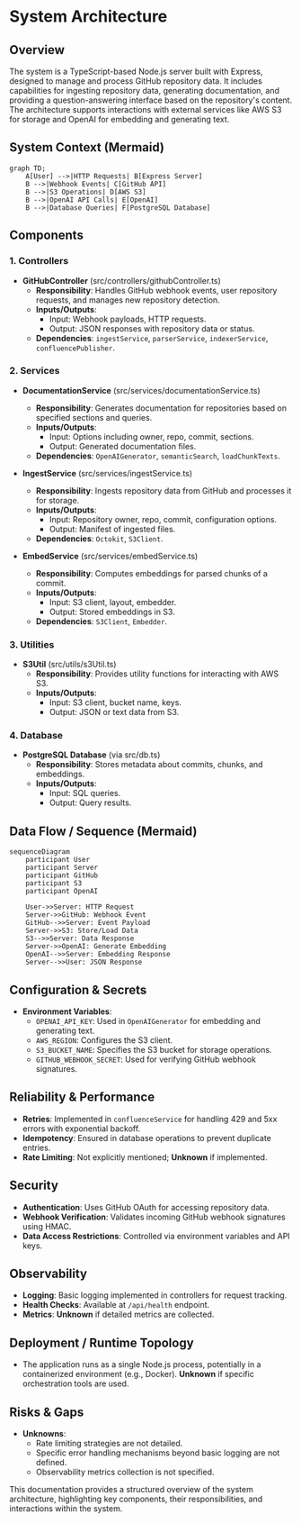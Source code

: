 # System Architecture

## Overview
The system is a TypeScript-based Node.js server built with Express, designed to manage and process GitHub repository data. It includes capabilities for ingesting repository data, generating documentation, and providing a question-answering interface based on the repository's content. The architecture supports interactions with external services like AWS S3 for storage and OpenAI for embedding and generating text.

## System Context (Mermaid)
```mermaid
graph TD;
    A[User] -->|HTTP Requests| B[Express Server]
    B -->|Webhook Events| C[GitHub API]
    B -->|S3 Operations| D[AWS S3]
    B -->|OpenAI API Calls| E[OpenAI]
    B -->|Database Queries| F[PostgreSQL Database]
```

## Components

### 1. Controllers
- **GitHubController** (src/controllers/githubController.ts)
  - **Responsibility**: Handles GitHub webhook events, user repository requests, and manages new repository detection.
  - **Inputs/Outputs**: 
    - Input: Webhook payloads, HTTP requests.
    - Output: JSON responses with repository data or status.
  - **Dependencies**: `ingestService`, `parserService`, `indexerService`, `confluencePublisher`.
  
### 2. Services
- **DocumentationService** (src/services/documentationService.ts)
  - **Responsibility**: Generates documentation for repositories based on specified sections and queries.
  - **Inputs/Outputs**: 
    - Input: Options including owner, repo, commit, sections.
    - Output: Generated documentation files.
  - **Dependencies**: `OpenAIGenerator`, `semanticSearch`, `loadChunkTexts`.

- **IngestService** (src/services/ingestService.ts)
  - **Responsibility**: Ingests repository data from GitHub and processes it for storage.
  - **Inputs/Outputs**: 
    - Input: Repository owner, repo, commit, configuration options.
    - Output: Manifest of ingested files.
  - **Dependencies**: `Octokit`, `S3Client`.

- **EmbedService** (src/services/embedService.ts)
  - **Responsibility**: Computes embeddings for parsed chunks of a commit.
  - **Inputs/Outputs**: 
    - Input: S3 client, layout, embedder.
    - Output: Stored embeddings in S3.
  - **Dependencies**: `S3Client`, `Embedder`.

### 3. Utilities
- **S3Util** (src/utils/s3Util.ts)
  - **Responsibility**: Provides utility functions for interacting with AWS S3.
  - **Inputs/Outputs**: 
    - Input: S3 client, bucket name, keys.
    - Output: JSON or text data from S3.

### 4. Database
- **PostgreSQL Database** (via src/db.ts)
  - **Responsibility**: Stores metadata about commits, chunks, and embeddings.
  - **Inputs/Outputs**: 
    - Input: SQL queries.
    - Output: Query results.

## Data Flow / Sequence (Mermaid)
```mermaid
sequenceDiagram
    participant User
    participant Server
    participant GitHub
    participant S3
    participant OpenAI

    User->>Server: HTTP Request
    Server->>GitHub: Webhook Event
    GitHub-->>Server: Event Payload
    Server->>S3: Store/Load Data
    S3-->>Server: Data Response
    Server->>OpenAI: Generate Embedding
    OpenAI-->>Server: Embedding Response
    Server-->>User: JSON Response
```

## Configuration & Secrets
- **Environment Variables**:
  - `OPENAI_API_KEY`: Used in `OpenAIGenerator` for embedding and generating text.
  - `AWS_REGION`: Configures the S3 client.
  - `S3_BUCKET_NAME`: Specifies the S3 bucket for storage operations.
  - `GITHUB_WEBHOOK_SECRET`: Used for verifying GitHub webhook signatures.

## Reliability & Performance
- **Retries**: Implemented in `confluenceService` for handling 429 and 5xx errors with exponential backoff.
- **Idempotency**: Ensured in database operations to prevent duplicate entries.
- **Rate Limiting**: Not explicitly mentioned; **Unknown** if implemented.

## Security
- **Authentication**: Uses GitHub OAuth for accessing repository data.
- **Webhook Verification**: Validates incoming GitHub webhook signatures using HMAC.
- **Data Access Restrictions**: Controlled via environment variables and API keys.

## Observability
- **Logging**: Basic logging implemented in controllers for request tracking.
- **Health Checks**: Available at `/api/health` endpoint.
- **Metrics**: **Unknown** if detailed metrics are collected.

## Deployment / Runtime Topology
- The application runs as a single Node.js process, potentially in a containerized environment (e.g., Docker). **Unknown** if specific orchestration tools are used.

## Risks & Gaps
- **Unknowns**: 
  - Rate limiting strategies are not detailed.
  - Specific error handling mechanisms beyond basic logging are not defined.
  - Observability metrics collection is not specified.

This documentation provides a structured overview of the system architecture, highlighting key components, their responsibilities, and interactions within the system.